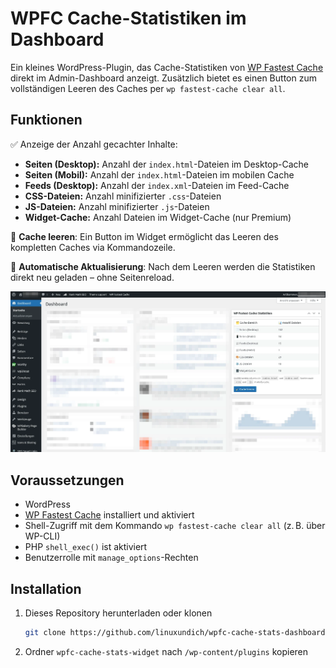 # WPFC Cache-Statistiken im Dashboard

Ein kleines WordPress-Plugin, das Cache-Statistiken von [WP Fastest Cache](https://wordpress.org/plugins/wp-fastest-cache/) direkt im Admin-Dashboard anzeigt. Zusätzlich bietet es einen Button zum vollständigen Leeren des Caches per `wp fastest-cache clear all`.

## Funktionen

✅ Anzeige der Anzahl gecachter Inhalte:

- **Seiten (Desktop):** Anzahl der `index.html`-Dateien im Desktop-Cache
- **Seiten (Mobil):** Anzahl der `index.html`-Dateien im mobilen Cache
- **Feeds (Desktop):** Anzahl der `index.xml`-Dateien im Feed-Cache
- **CSS-Dateien:** Anzahl minifizierter `.css`-Dateien
- **JS-Dateien:** Anzahl minifizierter `.js`-Dateien
- **Widget-Cache:** Anzahl Dateien im Widget-Cache (nur Premium)

🧹 **Cache leeren**:
Ein Button im Widget ermöglicht das Leeren des kompletten Caches via Kommandozeile.

🔄 **Automatische Aktualisierung**:
Nach dem Leeren werden die Statistiken direkt neu geladen – ohne Seitenreload.

![WPFC Cache-Statistiken im Dashboard von WordPress](assets/wpfc-stats-dashboard.webp)

## Voraussetzungen

- WordPress
- [WP Fastest Cache](https://wordpress.org/plugins/wp-fastest-cache/) installiert und aktiviert
- Shell-Zugriff mit dem Kommando `wp fastest-cache clear all` (z. B. über WP-CLI)
- PHP `shell_exec()` ist aktiviert
- Benutzerrolle mit `manage_options`-Rechten

## Installation

1. Dieses Repository herunterladen oder klonen

   ```bash
   git clone https://github.com/linuxundich/wpfc-cache-stats-dashboard.git
   ```

2. Ordner `wpfc-cache-stats-widget` nach `/wp-content/plugins` kopieren
